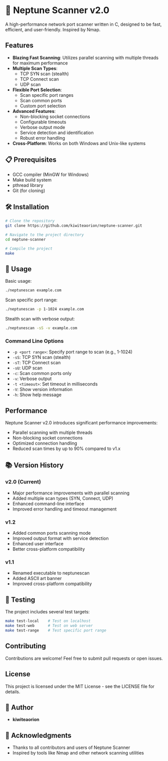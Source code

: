 # 🌊 Neptune Scanner v2.0

A high-performance network port scanner written in C, designed to be fast, efficient, and user-friendly. Inspired by Nmap.

## Features

- **Blazing Fast Scanning**: Utilizes parallel scanning with multiple threads for maximum performance
- **Multiple Scan Types**:
  - TCP SYN scan (stealth)
  - TCP Connect scan
  - UDP scan
- **Flexible Port Selection**:
  - Scan specific port ranges
  - Scan common ports
  - Custom port selection
- **Advanced Features**:
  - Non-blocking socket connections
  - Configurable timeouts
  - Verbose output mode
  - Service detection and identification
  - Robust error handling
- **Cross-Platform**: Works on both Windows and Unix-like systems

## 📋 Prerequisites

- GCC compiler (MinGW for Windows)
- Make build system
- pthread library
- Git (for cloning)

## 🛠️ Installation

```bash
# Clone the repository
git clone https://github.com/kiwiteaorion/neptune-scanner.git

# Navigate to the project directory
cd neptune-scanner

# Compile the project
make
```

## 🎯 Usage

Basic usage:

```bash
./neptunescan example.com
```

Scan specific port range:

```bash
./neptunescan -p 1-1024 example.com
```

Stealth scan with verbose output:

```bash
./neptunescan -sS -v example.com
```

### Command Line Options

- `-p <port range>`: Specify port range to scan (e.g., 1-1024)
- `-sS`: TCP SYN scan (stealth)
- `-sT`: TCP Connect scan
- `-sU`: UDP scan
- `-c`: Scan common ports only
- `-v`: Verbose output
- `-t <timeout>`: Set timeout in milliseconds
- `-V`: Show version information
- `-h`: Show help message

## Performance

Neptune Scanner v2.0 introduces significant performance improvements:

- Parallel scanning with multiple threads
- Non-blocking socket connections
- Optimized connection handling
- Reduced scan times by up to 90% compared to v1.x

## 📚 Version History

### v2.0 (Current)

- Major performance improvements with parallel scanning
- Added multiple scan types (SYN, Connect, UDP)
- Enhanced command-line interface
- Improved error handling and timeout management

### v1.2

- Added common ports scanning mode
- Improved output format with service detection
- Enhanced user interface
- Better cross-platform compatibility

### v1.1

- Renamed executable to neptunescan
- Added ASCII art banner
- Improved cross-platform compatibility

## 🧪 Testing

The project includes several test targets:

```bash
make test-local    # Test on localhost
make test-web      # Test on web server
make test-range    # Test specific port range
```

## Contributing

Contributions are welcome! Feel free to submit pull requests or open issues.

## License

This project is licensed under the MIT License - see the LICENSE file for details.

## 👤 Author

- **kiwiteaorion**

## 🙏 Acknowledgments

- Thanks to all contributors and users of Neptune Scanner
- Inspired by tools like Nmap and other network scanning utilities
